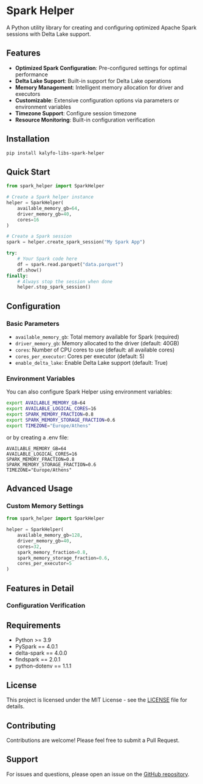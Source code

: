 # Spark Helper

A Python utility library for creating and configuring optimized Apache Spark sessions with Delta Lake support.

## Features

- **Optimized Spark Configuration**: Pre-configured settings for optimal performance
- **Delta Lake Support**: Built-in support for Delta Lake operations
- **Memory Management**: Intelligent memory allocation for driver and executors
- **Customizable**: Extensive configuration options via parameters or environment variables
- **Timezone Support**: Configure session timezone
- **Resource Monitoring**: Built-in configuration verification

## Installation

```bash
pip install kalyfo-libs-spark-helper
```

## Quick Start

```python
from spark_helper import SparkHelper

# Create a Spark helper instance
helper = SparkHelper(
    available_memory_gb=64,
    driver_memory_gb=40,
    cores=16
)

# Create a Spark session
spark = helper.create_spark_session("My Spark App")

try:
    # Your Spark code here
    df = spark.read.parquet("data.parquet")
    df.show()
finally:
    # Always stop the session when done
    helper.stop_spark_session()
```

## Configuration

### Basic Parameters

- `available_memory_gb`: Total memory available for Spark (required)
- `driver_memory_gb`: Memory allocated to the driver (default: 40GB)
- `cores`: Number of CPU cores to use (default: all available cores)
- `cores_per_executor`: Cores per executor (default: 5)
- `enable_delta_lake`: Enable Delta Lake support (default: True)

### Environment Variables

You can also configure Spark Helper using environment variables:

```bash
export AVAILABLE_MEMORY_GB=64
export AVAILABLE_LOGICAL_CORES=16
export SPARK_MEMORY_FRACTION=0.8
export SPARK_MEMORY_STORAGE_FRACTION=0.6
export TIMEZONE="Europe/Athens"
```

or by creating a .env file:

```
AVAILABLE_MEMORY_GB=64
AVAILABLE_LOGICAL_CORES=16
SPARK_MEMORY_FRACTION=0.8
SPARK_MEMORY_STORAGE_FRACTION=0.6
TIMEZONE="Europe/Athens"
```

## Advanced Usage

### Custom Memory Settings

```python
from spark_helper import SparkHelper

helper = SparkHelper(
    available_memory_gb=128,
    driver_memory_gb=40,
    cores=32,
    spark_memory_fraction=0.8,
    spark_memory_storage_fraction=0.6,
    cores_per_executor=5
)
```

## Features in Detail



### Configuration Verification


## Requirements

- Python >= 3.9
- PySpark == 4.0.1
- delta-spark == 4.0.0
- findspark == 2.0.1
- python-dotenv == 1.1.1

## License

This project is licensed under the MIT License - see the [LICENSE](LICENSE) file for details.

## Contributing

Contributions are welcome! Please feel free to submit a Pull Request.

## Support

For issues and questions, please open an issue on the [GitHub repository](https://github.com/kalyfo-libs/spark_helper/issues).